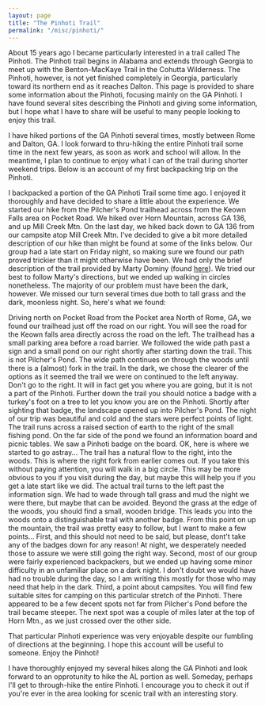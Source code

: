 ```yaml
---
layout: page
title: "The Pinhoti Trail"
permalink: "/misc/pinhoti/"
---
```


About 15 years ago I became particularly interested in a trail called The Pinhoti.
The Pinhoti trail begins in Alabama and extends through Georgia to meet up
with the Benton-MacKaye Trail in the Cohutta Wilderness.  The Pinhoti,
however, is not yet finished completely in Georgia, particularly toward its
northern end as it reaches Dalton.  This page is provided to share some
information about the Pinhoti, focusing mainly on the GA Pinhoti.  I have
found several sites describing the Pinhoti and giving some information, but
I hope what I have to share will be useful to many people looking to enjoy
this trail.

I have hiked portions of the GA Pinhoti several times, mostly between Rome
and Dalton, GA.  I look forward to thru-hiking the entire Pinhoti trail
some time in the next few years, as soon as work and school will allow.  In
the meantime, I plan to continue to enjoy what I can of the trail during
shorter weekend trips.  Below is an account of my first backpacking
trip on the Pinhoti.

I backpacked a portion of the GA Pinhoti Trail some time ago.  I enjoyed it thoroughly
and have decided to share a little about the experience.  We started our hike
from the Pilcher's Pond trailhead across from the Keown Falls area on Pocket 
Road.  We hiked over Horn Mountain, across GA 136, and up Mill Creek Mtn.  On
the last day, we hiked back down to GA 136 from our campsite atop Mill Creek 
Mtn.  I've decided to give a bit more detailed description of our hike than
might be found at some of the links below.  Our group had a late start on
Friday night, so making sure we found our path proved trickier than it might
otherwise have been.  We had only the brief description of the trail provided
by Marty Dominy (found 
[here](http://www.alabamatrail.org/hikingAL/Cross/GA/Index.htm)).
We tried our best to follow Marty's directions, but we ended up walking in
circles nonetheless.  The majority of our problem must have been the dark,
however.  We missed our turn several times due both to tall grass and the dark,
moonless night.  So, here's what we found:

Driving north on Pocket Road from the Pocket area North of Rome, GA, we found
our trailhead just off the road on our right.  You will see the road for the
Keown falls area directly across the road on the left.  The trailhead has a
small parking area before a road barrier.  We followed the wide path past a
sign and a small pond on our right shortly after starting down the trail.
This is not Pilcher's Pond.  The wide path continues on through the woods
until there is a (almost) fork in the trail.  In the dark, we chose the clearer
of the options as it seemed the trail we were on continued to the left anyway.
Don't go to the right.  It will in fact get you where you are going, but it
is not a part of the Pinhoti.  Further down the trail you should notice a
badge with a turkey's foot on a tree to let you know you are on the Pinhoti.
Shortly after sighting that badge, the landscape opened up into Pilcher's Pond.
The night of our trip was beautiful and cold and the stars were perfect points
of light.  The trail runs across a raised section of earth to the right of the
small fishing pond.  On the far side of the pond we found an information
board and picnic tables.  We saw a Pinhoti badge on the board.  OK, here is
where we started to go astray...  The trail has a natural flow to the right,
into the woods.  This is where the right fork from earlier comes out.  If you
take this
without paying attention, you will walk in a big circle.  This may be more
obvious to you if you visit during the day, but maybe this will help you if
you get a late start like we did.  The actual trail turns to the left past
the information sign.  We had to wade through tall grass and mud the night
we were there, but maybe that can be avoided.  Beyond the grass at the edge
of the woods, you should find a small, wooden bridge.  This leads you into
the woods onto a distinguishable trail with another badge.  From this point
on up the mountain, the trail was pretty easy to follow, but I want to make
a few points...  First, and this should not need to be said, but please,
dont't take any of the badges down for any reason!  At night, we desperately
needed those to assure we were still going the right way.  Second, most of
our group were fairly experienced backpackers, but we ended up having some
minor difficulty in an unfamiliar place on a dark night.  I don't doubt we
would have had no trouble during the day, so I am writing this mostly for
those who may need that help in the dark.  Third, a point about campsites.
You will find few suitable sites for camping on this particular stretch of
the Pinhoti.  There appeared to be a few decent spots not far from Pilcher's
Pond before the trail became steeper.  The next spot was a couple of miles
later at the top of Horn Mtn., as we just crossed over the other side.

That particular Pinhoti experience was very enjoyable despite our fumbling
of directions at the beginning.  I hope this account will be useful to
someone.  Enjoy the Pinhoti!

I have thoroughly enjoyed my several hikes along the GA Pinhoti and look
forward to an opprotunity to hike the AL portion as well.  Someday, perhaps
I'll get to through-hike the entire Pinhoti.  I encourage you to check it
out if you're ever in the area looking for scenic trail with an interesting
story.
